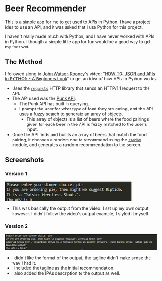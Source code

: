 # Beer Recommender

This is a simple app for me to get used to APIs in Python. I have a project idea to use an API, and it was asked that I use Python for this project.

I haven't really made much with Python, and I have never worked with APIs in Python. I thougth a simple little app for fun would be a good way to get my feet wet.

## The Method

I followed along to [John Watson Rooney](https://www.youtube.com/@JohnWatsonRooney)'s video: "[HOW TO: JSON and APIs in PYTHON - A Beginners Look](https://www.youtube.com/watch?v=YgO5ff9sp7A)" to get an idea of how APIs in Python works.

- Uses the [`requests`](https://pypi.org/project/requests/) HTTP library that sends an HTTP/1.1 request to the API.
- The API used was the [Punk API](https://punkapi.com/documentation/v2).
  - The Punk API has built in querying.
  - I prompt the user for what type of food they are eating, and the API uses a fuzzy search to generate an array of objects.
    - This array of objects is a list of beers where the food pairings given for each beer in the API is fuzzy matched to the user's input.
- Once the API finds and builds an array of beers that match the food pairing, it chooses a random one to recommend using the [`random`](https://www.geeksforgeeks.org/python-random-module/#) module, and generates a random recommendation to the screen.

## Screenshots

### Version 1

![Beer Recommendation Output Image, Version 1](v1_screenshot.png)

- This was basically the output from the video. I set up my own output however. I didn't follow the video's output example, I styled it myself.

### Version 2

![Beer Recommendation Output Image, Version 2](v2_screenshot.png)

- I didn't like the format of the output, the tagline didn't make sense the way I had it.
- I included the tagline as the initial recommendation.
- I also added the IPAs description to the output as well.
